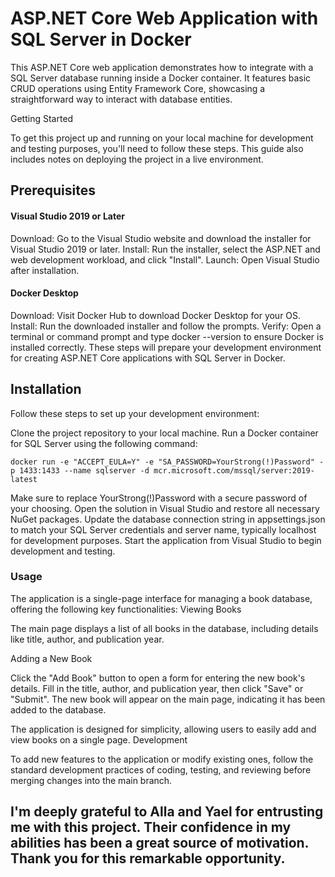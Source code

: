# ASP.NET Core Web Application with SQL Server in Docker

This ASP.NET Core web application demonstrates how to integrate with a SQL Server database running inside a Docker container. It features basic CRUD operations using Entity Framework Core, showcasing a straightforward way to interact with database entities.

Getting Started

To get this project up and running on your local machine for development and testing purposes, you'll need to follow these steps. This guide also includes notes on deploying the project in a live environment.

## Prerequisites

#### Visual Studio 2019 or Later

  Download: Go to the Visual Studio website and download the installer for Visual Studio 2019 or later.
   Install: Run the installer, select the ASP.NET and web development workload, and click "Install".
   Launch: Open Visual Studio after installation.

#### Docker Desktop
Download: Visit Docker Hub to download Docker Desktop for your OS.
Install: Run the downloaded installer and follow the prompts.
Verify: Open a terminal or command prompt and type docker --version to ensure Docker is installed correctly.
These steps will prepare your development environment for creating ASP.NET Core applications with SQL Server in Docker.

## Installation

Follow these steps to set up your development environment:

  Clone the project repository to your local machine.
  Run a Docker container for SQL Server using the following command:

    

    docker run -e "ACCEPT_EULA=Y" -e "SA_PASSWORD=YourStrong(!)Password" -p 1433:1433 --name sqlserver -d mcr.microsoft.com/mssql/server:2019-latest
  Make sure to replace YourStrong(!)Password with a secure password of your choosing.
  Open the solution in Visual Studio and restore all necessary NuGet packages.
  Update the database connection string in appsettings.json to match your SQL Server credentials and server name, typically localhost for development purposes.
  Start the application from Visual Studio to begin development and testing.

### Usage
The application is a single-page interface for managing a book database, offering the following key functionalities:
Viewing Books

  The main page displays a list of all books in the database, including details like title, author, and publication year.

Adding a New Book

   Click the "Add Book" button to open a form for entering the new book's details.
   Fill in the title, author, and publication year, then click "Save" or "Submit".
   The new book will appear on the main page, indicating it has been added to the database.

The application is designed for simplicity, allowing users to easily add and view books on a single page.
Development

To add new features to the application or modify existing ones, follow the standard development practices of coding, testing, and reviewing before merging changes into the main branch.

## I'm deeply grateful to Alla and Yael for entrusting me with this project. Their confidence in my abilities has been a great source of motivation. Thank you for this remarkable opportunity.
